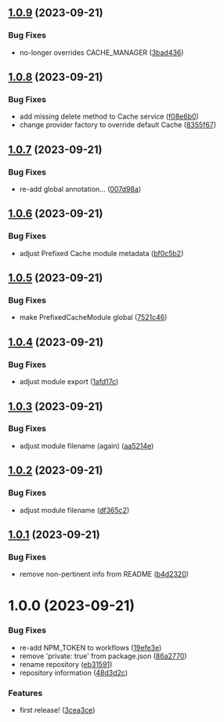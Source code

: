 ## [1.0.9](https://github.com/demandio-labs/nestjs-utils/compare/v1.0.8...v1.0.9) (2023-09-21)


### Bug Fixes

* no-longer overrides CACHE_MANAGER ([3bad436](https://github.com/demandio-labs/nestjs-utils/commit/3bad436fecf752d8b60f02550a72ccec5ab46269))

## [1.0.8](https://github.com/demandio-labs/nestjs-utils/compare/v1.0.7...v1.0.8) (2023-09-21)


### Bug Fixes

* add missing delete method to Cache service ([f08e6b0](https://github.com/demandio-labs/nestjs-utils/commit/f08e6b07ec21bc4fbc608fdfadbcd098f2166f9d))
* change provider factory to override default Cache ([8355f67](https://github.com/demandio-labs/nestjs-utils/commit/8355f677109b8bc0f649d0ef4c94e30d3da0d422))

## [1.0.7](https://github.com/demandio-labs/nestjs-utils/compare/v1.0.6...v1.0.7) (2023-09-21)


### Bug Fixes

* re-add global annotation... ([007d98a](https://github.com/demandio-labs/nestjs-utils/commit/007d98a69e507077d047e61d5d3a0726cabc53e5))

## [1.0.6](https://github.com/demandio-labs/nestjs-utils/compare/v1.0.5...v1.0.6) (2023-09-21)


### Bug Fixes

* adjust Prefixed Cache module metadata ([bf0c5b2](https://github.com/demandio-labs/nestjs-utils/commit/bf0c5b20d64093c7503e61df437f20a6d28bf756))

## [1.0.5](https://github.com/demandio-labs/nestjs-utils/compare/v1.0.4...v1.0.5) (2023-09-21)


### Bug Fixes

* make PrefixedCacheModule global ([7521c46](https://github.com/demandio-labs/nestjs-utils/commit/7521c4699c31610208fbf2e1166048a70f5cfe90))

## [1.0.4](https://github.com/demandio-labs/nestjs-utils/compare/v1.0.3...v1.0.4) (2023-09-21)


### Bug Fixes

* adjust module export ([1afd17c](https://github.com/demandio-labs/nestjs-utils/commit/1afd17c0cd93ea62ba07ccd420f0a1861fff4d44))

## [1.0.3](https://github.com/demandio-labs/nestjs-utils/compare/v1.0.2...v1.0.3) (2023-09-21)


### Bug Fixes

* adjust module filename (again) ([aa5214e](https://github.com/demandio-labs/nestjs-utils/commit/aa5214e231326cbe89618e354e430a69e9a7438b))

## [1.0.2](https://github.com/demandio-labs/nestjs-utils/compare/v1.0.1...v1.0.2) (2023-09-21)


### Bug Fixes

* adjust module filename ([df365c2](https://github.com/demandio-labs/nestjs-utils/commit/df365c2733e36051bf99e0e3e0a14273d92318d3))

## [1.0.1](https://github.com/demandio-labs/nestjs-utils/compare/v1.0.0...v1.0.1) (2023-09-21)


### Bug Fixes

* remove non-pertinent info from README ([b4d2320](https://github.com/demandio-labs/nestjs-utils/commit/b4d2320bb97c7ac359d83d6f55d88bf3e6813c01))

# 1.0.0 (2023-09-21)


### Bug Fixes

* re-add NPM_TOKEN to workflows ([19efe3e](https://github.com/demandio-labs/nestjs-utils/commit/19efe3ed6d016aae9c70e658fe2f8bd0af830434))
* remove 'private: true' from package.json ([86a2770](https://github.com/demandio-labs/nestjs-utils/commit/86a277030b22e18d0e334ada74c1819d1814b40a))
* rename repository ([eb31591](https://github.com/demandio-labs/nestjs-utils/commit/eb31591a9b82aa1ac744adbcd5cf51f1470b0c7d))
* repository information ([48d3d2c](https://github.com/demandio-labs/nestjs-utils/commit/48d3d2ce832e3b08209f4cfd7cf1dd8b2c938a84))


### Features

* first release! ([3cea3ce](https://github.com/demandio-labs/nestjs-utils/commit/3cea3ce76c15d90875e21238c3022ef6acce106e))

